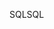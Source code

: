 <span data-ttu-id="8397a-101">SQL</span><span class="sxs-lookup"><span data-stu-id="8397a-101">SQL</span></span>